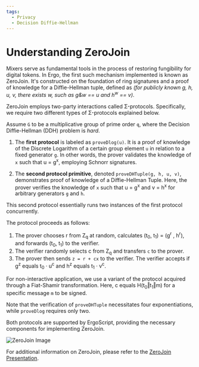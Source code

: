 ```yaml
---
tags:
  - Privacy
  - Decision Diffie-Hellman
---
```

# Understanding ZeroJoin

Mixers serve as fundamental tools in the process of restoring fungibility for digital tokens. In Ergo, the first such mechanism implemented is known as ZeroJoin. It's constructed on the foundation of ring signatures and a proof of knowledge for a Diffie-Hellman tuple, defined as *(for publicly known g, h, u, v, there exists w, such as g&w == u and h<sup>w</sup> == v)*.

ZeroJoin employs two-party interactions called Σ-protocols. Specifically, we require two different types of Σ-protocols explained below.

Assume `G` to be a multiplicative group of prime order `q`, where the Decision Diffie-Hellman (DDH) problem is *hard*.

1. The **first protocol** is labeled as `proveDlog(u)`. It is a proof of knowledge of the Discrete Logarithm of a certain group element `u` in relation to a fixed generator `g`. In other words, the prover validates the knowledge of `x` such that u = g<sup>x</sup>, employing Schnorr signatures.  

2. The **second protocol primitive**, denoted `proveDHTuple(g, h, u, v)`, demonstrates proof of knowledge of a Diffie-Hellman Tuple. Here, the prover verifies the knowledge of `x` such that u = g<sup>x</sup> and v = h<sup>x</sup> for arbitrary generators `g` and `h`.

This second protocol essentially runs two instances of the first protocol concurrently.

The protocol proceeds as follows:

1. The prover chooses r from Z<sub>q</sub> at random, calculates (t<sub>0</sub>, t<sub>1</sub>) = (g<sup>r</sup> , h<sup>r</sup>), and forwards (t<sub>0</sub>, t<sub>1</sub>) to the verifier.
2. The verifier randomly selects c from Z<sub>q</sub> and transfers `c` to the prover.
3. The prover then sends `z = r + cx` to the verifier. The verifier accepts if g<sup>z</sup> equals t<sub>0</sub> · u<sup>c</sup> and h<sup>z</sup> equals t<sub>1</sub> · v<sup>c</sup>.

For non-interactive application, we use a variant of the protocol acquired through a Fiat-Shamir transformation. Here, c equals H(t<sub>0</sub>‖t<sub>1</sub>‖m) for a specific message `m` to be signed.

Note that the verification of `proveDHTuple` necessitates four exponentiations, while `proveDlog` requires only two.

Both protocols are supported by ErgoScript, providing the necessary components for implementing ZeroJoin.

![ZeroJoin Image](../../assets/img/scs/zerojoin.png)

For additional information on ZeroJoin, please refer to the [ZeroJoin Presentation](https://storage.googleapis.com/ergo-cms-media/docs/CBT_2020_ZeroJoin_Combining_Zerocoin_and_CoinJoin_v3.pdf).
